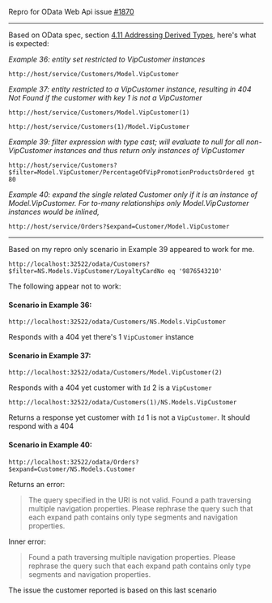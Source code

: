 <!-- markdownlint-disable MD002 MD041 -->
Repro for OData Web Api issue [#1870](https://github.com/OData/odata.net/issues/1870)

***

Based on OData spec, section [4.11 Addressing Derived Types](http://docs.oasis-open.org/odata/odata-data-aggregation-ext/v4.0/cs02/odata-data-aggregation-ext-v4.0-cs02.html#_Toc435016582), here's what is expected:

_Example 36: entity set restricted to VipCustomer instances_
```
http://host/service/Customers/Model.VipCustomer
```
_Example 37: entity restricted to a VipCustomer instance, resulting in 404 Not Found if the customer with key 1 is not a VipCustomer_
```
http://host/service/Customers/Model.VipCustomer(1)

http://host/service/Customers(1)/Model.VipCustomer
```
_Example 39: filter expression with type cast; will evaluate to null for all non-VipCustomer instances and thus return only instances of VipCustomer_
```
http://host/service/Customers?$filter=Model.VipCustomer/PercentageOfVipPromotionProductsOrdered gt 80
```
_Example 40: expand the single related Customer only if it is an instance of Model.VipCustomer. For to-many relationships only Model.VipCustomer instances would be inlined,_
```
http://host/service/Orders?$expand=Customer/Model.VipCustomer
```

---

Based on my repro only scenario in Example 39 appeared to work for me.
```
http://localhost:32522/odata/Customers?$filter=NS.Models.VipCustomer/LoyaltyCardNo eq '9876543210'
```

The following appear not to work:

#### Scenario in Example 36:
```
http://localhost:32522/odata/Customers/NS.Models.VipCustomer
```
Responds with a 404 yet there's 1 `VipCustomer` instance

#### Scenario in Example 37:
```
http://localhost:32522/odata/Customers/Model.VipCustomer(2)
```
Responds with a 404 yet customer with `Id` 2 is a `VipCustomer`
```
http://localhost:32522/odata/Customers(1)/NS.Models.VipCustomer
```
Returns a response yet customer with `Id` 1 is not a `VipCustomer`. It should respond with a 404

#### Scenario in Example 40:
```
http://localhost:32522/odata/Orders?$expand=Customer/NS.Models.Customer
```
Returns an error:
> The query specified in the URI is not valid. Found a path traversing multiple navigation properties. Please rephrase the query such that each expand path contains only type segments and navigation properties.

Inner error:
> Found a path traversing multiple navigation properties. Please rephrase the query such that each expand path contains only type segments and navigation properties.


The issue the customer reported is based on this last scenario